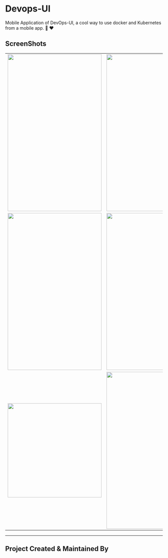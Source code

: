 # Devops-UI
Mobile Application of DevOps-UI, a cool way to use docker and Kubernetes from a mobile app. 🌼 ❤️


## ScreenShots
|                                                           |                                                           |
| --------------------------------------------------------- | --------------------------------------------------------- |
| <img src="https://github.com/ShubhanginiJainsj/Devops_UI-Flutter-/blob/master/Screenshots/1.jpg"  width="300" height="500"/> | <img src="https://github.com/ShubhanginiJainsj/Devops_UI-Flutter-/blob/master/Screenshots/2.jpg" width="300" height="500"/>  |
| <img src="https://github.com/ShubhanginiJainsj/Devops_UI-Flutter-/blob/master/Screenshots/3.jpg"  width="300" height="500"/> | <img src="https://github.com/ShubhanginiJainsj/Devops_UI-Flutter-/blob/master/Screenshots/4.jpg" width="300" height="500"/>  |
| <img src="https://github.com/ShubhanginiJainsj/Devops_UI-Flutter-/blob/master/Screenshots/5.jpg"  width="300"/> | <img src="https://github.com/ShubhanginiJainsj/Devops_UI-Flutter-/blob/master/Screenshots/6.jpg" width="300" height="500"/>  | <img src="https://github.com/ShubhanginiJainsj/Devops_UI-Flutter-/blob/master/Screenshots/7.jpg" width="300"/>  | <img src="https://github.com/ShubhanginiJainsj/Devops_UI-Flutter-/blob/master/Screenshots/8.jpg" width="300"/>  | <img src="https://github.com/ShubhanginiJainsj/Devops_UI-Flutter-/blob/master/Screenshots/9.jpg" width="300"/>  |<img src="https://github.com/ShubhanginiJainsj/Devops_UI-Flutter-/blob/master/Screenshots/10.jpg" width="300"/>  | <img src="https://github.com/ShubhanginiJainsj/Devops_UI-Flutter-/blob/master/Screenshots/11.jpg" width="300"/>  | <img src="https://github.com/ShubhanginiJainsj/Devops_UI-Flutter-/blob/master/Screenshots/12.jpg" width="300"/> | <img src="https://github.com/ShubhanginiJainsj/Devops_UI-Flutter-/blob/master/Screenshots/13.jpg" width="300"/>  |

---

## Project Created & Maintained By
